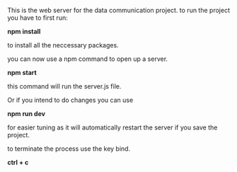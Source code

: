 This is the web server for the data communication project.
to run the project you have to first run: 

**npm install**

to install all the neccessary packages.

you can now use a npm command to open up a server.

**npm start**

this command will run the server.js file.

Or if you intend to do changes you can use

**npm run dev**

for easier tuning as it will automatically 
restart the server if you save the project.

to terminate the process use the key bind.

**ctrl + c**